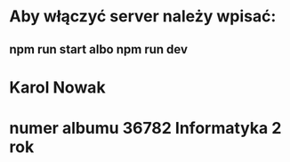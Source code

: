 # Aby włączyć server należy wpisać:
## npm run start albo npm run dev

# Karol Nowak
# numer albumu 36782 Informatyka 2 rok
